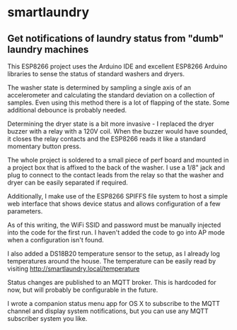 # smartlaundry
## Get notifications of laundry status from "dumb" laundry machines

This ESP8266 project uses the Arduino IDE and excellent ESP8266 Arduino libraries to sense the status of standard washers and dryers.

The washer state is determined by sampling a single axis of an accelerometer and calculating the standard deviation on a collection of samples. Even using this method there is a lot of flapping of the state. Some additional debounce is probably needed.

Determining the dryer state is a bit more invasive - I replaced the dryer buzzer with a relay with a 120V coil. When the buzzer would have sounded, it closes the relay contacts and the ESP8266 reads it like a standard momentary button press.

The whole project is soldered to a small piece of perf board and mounted in a project box that is affixed to the back of the washer. I use a 1/8" jack and plug to connect to the contact leads from the relay so that the washer and dryer can be easily separated if required.

Additionally, I make use of the ESP8266 SPIFFS file system to host a simple web interface that shows device status and allows configuration of a few parameters.

As of this writing, the WiFi SSID and password must be manually injected into the code for the first run. I haven't added the code to go into AP mode when a configuration isn't found.

I also added a DS18B20 temperature sensor to the setup, as I already log temperatures around the house. The temperature can be easily read by visiting http://smartlaundry.local/temperature

Status changes are published to an MQTT broker. This is hardcoded for now, but will probably be configurable in the future.

I wrote a companion status menu app for OS X to subscribe to the MQTT channel and display system notifications, but you can use any MQTT subscriber system you like.
